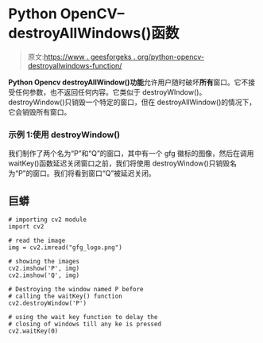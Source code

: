 # Python OpenCV–destroyAllWindows()函数

> 原文:[https://www . geesforgeks . org/python-opencv-destroyallwindows-function/](https://www.geeksforgeeks.org/python-opencv-destroyallwindows-function/)

**Python Opencv destroyAllWindow()功能**允许用户随时破坏**所有**窗口。它不接受任何参数，也不返回任何内容。它类似于 destroyWIndow()。destroyWindow()只销毁一个特定的窗口，但在 destroyAllWindow()的情况下，它会销毁所有窗口。

### **示例 1:使用 destroyWindow()**

我们制作了两个名为“P”和“Q”的窗口，其中有一个 gfg 徽标的图像，然后在调用 waitKey()函数延迟关闭窗口之前，我们将使用 destroyWindow()只销毁名为“P”的窗口。我们将看到窗口“Q”被延迟关闭。

## 巨蟒

```
# importing cv2 module
import cv2

# read the image
img = cv2.imread("gfg_logo.png")

# showing the images
cv2.imshow('P', img)
cv2.imshow('Q', img)

# Destroying the window named P before
# calling the waitKey() function
cv2.destroyWindow('P')

# using the wait key function to delay the
# closing of windows till any ke is pressed
cv2.waitKey(0)
```